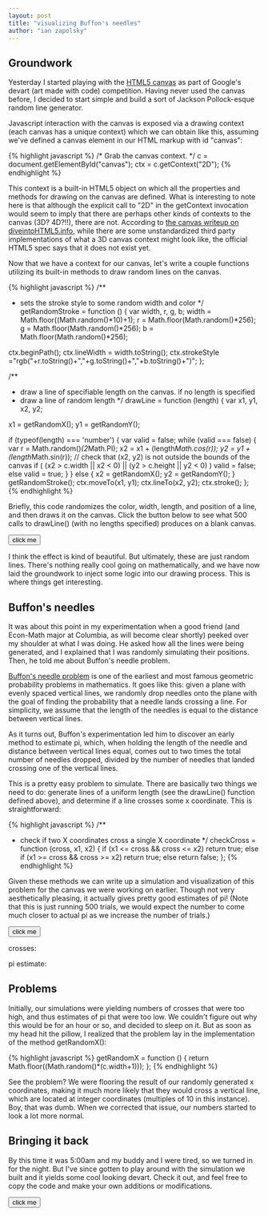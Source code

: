 ```yaml
---
layout: post
title: "visualizing Buffon's needles"
author: "ian zapolsky"
---
```


<script src="/js/src/painter.js" type="text/javascript"></script>

## Groundwork

Yesterday I started playing with the [HTML5 canvas][canvas] as part of
Google's devart (art made with code) competition. Having never used
the canvas before, I decided to start simple and build a sort of Jackson Pollock-esque
random line generator. 

Javascript interaction with the canvas is exposed via a drawing context (each
canvas has a unique context) which we can obtain like this, assuming we've 
defined a canvas element in our HTML markup with id "canvas":

{% highlight javascript %}
/* Grab the canvas context. */ 
c = document.getElementById("canvas");
ctx = c.getContext("2D");
{% endhighlight %}

This context is a built-in HTML5 object on which all the properties and methods
for drawing on the canvas are defined. What is interesting to note here is that 
although the explicit call to "2D" in the getContext invocation would seem to 
imply that there are perhaps other kinds of contexts to the canvas (3D? 4D?!!), 
there are not. According to [the canvas writeup on diveintoHTML5.info][dh5], 
while there are some unstandardized third party implementations of what a 3D 
canvas context might look like, the official HTML5 spec says that it does not 
exist yet.

Now that we have a context for our canvas, let's write a couple functions 
utilizing its built-in methods to draw random lines on the canvas.

{% highlight javascript %}
/**
 * sets the stroke style to some random width and color
 */
getRandomStroke = function () {
  var width, r, g, b;
  width = Math.floor((Math.random()*10)+1);
  r = Math.floor(Math.random()*256);
  g = Math.floor(Math.random()*256);
  b = Math.floor(Math.random()*256);

  ctx.beginPath();
  ctx.lineWidth = width.toString();
  ctx.strokeStyle ="rgb("+r.toString()+","+g.toString()+","+b.toString()+")";
};

/**
 * draw a line of specifiable length on the canvas. if no length is specified
 * draw a line of random length
 */
drawLine = function (length) {
  var
    x1, y1, x2, y2;

  x1 = getRandomX();
  y1 = getRandomY();

  if (typeof(length) === 'number') {
    var valid = false;
    while (valid === false) {
      var r = Math.random()*(2*Math.PI);
      x2 = x1 + (length*Math.cos(r));
      y2 = y1 + (length*Math.sin(r));
      // check that (x2, y2) is not outside the bounds of the canvas
      if ( (x2 > c.width || x2 < 0) || (y2 > c.height || y2 < 0) )
        valid = false;
      else
        valid = true;
    }
  }
  else {
    x2 = getRandomX();
    y2 = getRandomY();
  }
  getRandomStroke();
  ctx.moveTo(x1, y1);
  ctx.lineTo(x2, y2);
  ctx.stroke();
};
{% endhighlight %}

Briefly, this code randomizes the color, width, length, and position of a
line, and then draws it on the canvas. Click the button below to see what 500
calls to drawLine() (with no lengths specified) produces on a blank canvas.

<button class="btn centered" onclick="painter.paint();">click me</button>
<br>
<canvas id="canvas" width="400" height="400"></canvas>

I think the effect is kind of beautiful. But ultimately, these are just random
lines. There's nothing really cool going on mathematically, and we have now
laid the groundwork to inject some logic into our drawing process. This is 
where things get interesting.

## Buffon's needles

It was about this point in my experimentation when a good friend (and Econ-Math
major at Columbia, as will become clear shortly) peeked over my shoulder at
what I was doing. He asked how all the lines were being generated, and I 
explained that I was randomly simulating their positions. Then, he told me 
about Buffon's needle problem.

[Buffon's needle problem][bfn] is one of the earliest and most famous geometric
probability problems in mathematics. It goes like this: given a plane with 
evenly spaced vertical lines, we randomly drop needles onto the plane with the
goal of finding the probability that a needle lands crossing a line. For 
simplicity, we assume that the length of the needles is equal to the distance 
between vertical lines. 

As it turns out, Buffon's experimentation led him to discover an early method
to estimate pi, which, when holding the length of the needle and distance
between vertical lines equal, comes out to two times the total number of 
needles dropped, divided by the number of needles that landed crossing one of 
the vertical lines.

This is a pretty easy problem to simulate. There are basically two things we
need to do: generate lines of a uniform length (see the drawLine() function
defined above), and determine if a line crosses some x coordinate. This is
straightforward: 

{% highlight javascript %}
/**
 * check if two X coordinates cross a single X coordinate
 */
checkCross = function (cross, x1, x2) {
  if (x1 <= cross && cross <= x2)
    return true;
  else if (x1 >= cross && cross >= x2)
    return true;
  else
    return false;
};
{% endhighlight %}

Given these methods we can write up a simulation and visualization of
this problem for the canvas we were working on earlier. Though not very
aesthetically pleasing, it actually gives pretty good estimates of pi! 
(Note that this is just running 500 trials, we would expect the number to come 
much closer to actual pi as we increase the number of trials.)

<button class="btn centered" onclick="painter.buffon('buffon1', false);">click me</button>
<p id="num-crosses">crosses:</p>
<p id="pi">pi estimate:</p>
<canvas id="buffon1" width="400" height="400"></canvas>

## Problems

Initially, our simulations were yielding numbers of crosses that were too high,
and thus estimates of pi that were too low. We couldn't figure out why this
would be for an hour or so, and decided to sleep on it. But as soon as my head
hit the pillow, I realized that the problem lay in the implementation of the
method getRandomX():

{% highlight javascript %}
getRandomX = function () {
  return Math.floor((Math.random()*(c.width+1)));
};
{% endhighlight %}

See the problem? We were flooring the result of our randomly generated x
coordinates, making it much more likely that they would cross a vertical line,
which are located at integer coordinates (multiples of 10 in this instance).
Boy, that was dumb. When we corrected that issue, our numbers started to look
a lot more normal.

## Bringing it back

By this time it was 5:00am and my buddy and I were tired, so we turned in for
the night. But I've since gotten to play around with the simulation we built
and it yields some cool looking devart. Check it out, and feel free to copy
the code and make your own additions or modifications.

<button class="btn centered" onclick="painter.buffon('buffon2', true);">click me</button>
<br>
<canvas id="buffon2" width="400" height="400"></canvas><br>

[canvas]:http://www.w3schools.com/tags/ref_canvas.asp
[bfn]:http://en.wikipedia.org/wiki/Buffon's_needle
[dh5]:http://diveintohtml5.info/canvas.html
